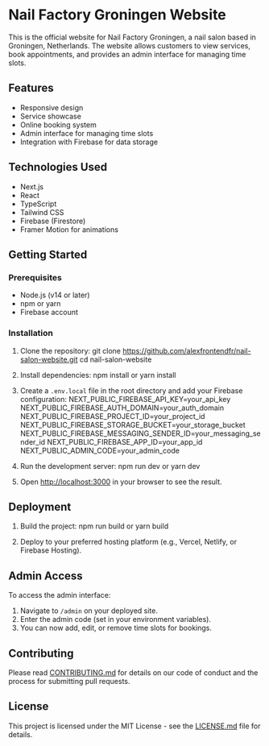 # Nail Factory Groningen Website

This is the official website for Nail Factory Groningen, a nail salon based in Groningen, Netherlands. The website allows customers to view services, book appointments, and provides an admin interface for managing time slots.

## Features

- Responsive design
- Service showcase
- Online booking system
- Admin interface for managing time slots
- Integration with Firebase for data storage

## Technologies Used

- Next.js
- React
- TypeScript
- Tailwind CSS
- Firebase (Firestore)
- Framer Motion for animations

## Getting Started

### Prerequisites

- Node.js (v14 or later)
- npm or yarn
- Firebase account

### Installation

1. Clone the repository:
   git clone https://github.com/alexfrontendfr/nail-salon-website.git
   cd nail-salon-website

2. Install dependencies:
   npm install
   or
   yarn install

3. Create a `.env.local` file in the root directory and add your Firebase configuration:
   NEXT_PUBLIC_FIREBASE_API_KEY=your_api_key
   NEXT_PUBLIC_FIREBASE_AUTH_DOMAIN=your_auth_domain
   NEXT_PUBLIC_FIREBASE_PROJECT_ID=your_project_id
   NEXT_PUBLIC_FIREBASE_STORAGE_BUCKET=your_storage_bucket
   NEXT_PUBLIC_FIREBASE_MESSAGING_SENDER_ID=your_messaging_sender_id
   NEXT_PUBLIC_FIREBASE_APP_ID=your_app_id
   NEXT_PUBLIC_ADMIN_CODE=your_admin_code

4. Run the development server:
   npm run dev
   or
   yarn dev

5. Open [http://localhost:3000](http://localhost:3000) in your browser to see the result.

## Deployment

1. Build the project:
   npm run build
   or
   yarn build

2. Deploy to your preferred hosting platform (e.g., Vercel, Netlify, or Firebase Hosting).

## Admin Access

To access the admin interface:

1. Navigate to `/admin` on your deployed site.
2. Enter the admin code (set in your environment variables).
3. You can now add, edit, or remove time slots for bookings.

## Contributing

Please read [CONTRIBUTING.md](CONTRIBUTING.md) for details on our code of conduct and the process for submitting pull requests.

## License

This project is licensed under the MIT License - see the [LICENSE.md](LICENSE.md) file for details.

